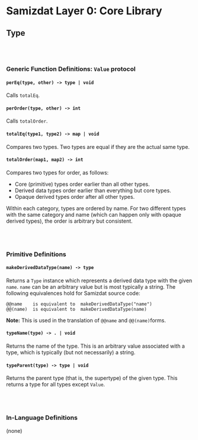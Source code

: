 Samizdat Layer 0: Core Library
==============================

Type
----

<br><br>
### Generic Function Definitions: `Value` protocol

#### `perEq(type, other) -> type | void`

Calls `totalEq`.

#### `perOrder(type, other) -> int`

Calls `totalOrder`.

#### `totalEq(type1, type2) -> map | void`

Compares two types. Two types are equal if they are the actual same type.

#### `totalOrder(map1, map2) -> int`

Compares two types for order, as follows:

* Core (primitive) types order earlier than all other types.
* Derived data types order earlier than everything but core types.
* Opaque derived types order after all other types.

Within each category, types are ordered by name. For two different types
with the same category and name (which can happen only with opaque derived
types), the order is arbitrary but consistent.


<br><br>
### Primitive Definitions

#### `makeDerivedDataType(name) -> type`

Returns a `Type` instance which represents a derived data type
with the given `name`. `name` can be an arbitrary value but is most
typically a string. The following equivalences hold for Samizdat
source code:

```
@@name    is equivalent to  makeDerivedDataType("name")
@@(name)  is equivalent to  makeDerivedDataType(name)
```

**Note:** This is used in the translation of `@@name` and `@@(name)`forms.

#### `typeName(type) -> . | void`

Returns the name of the type. This is an arbitrary value associated with
a type, which is typically (but not necessarily) a string.

#### `typeParent(type) -> type | void`

Returns the parent type (that is, the supertype) of the given type. This
returns a type for all types except `Value`.


<br><br>
### In-Language Definitions

(none)
